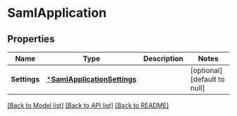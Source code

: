 # SamlApplication

## Properties
Name | Type | Description | Notes
------------ | ------------- | ------------- | -------------
**Settings** | [***SamlApplicationSettings**](SamlApplicationSettings.md) |  | [optional] [default to null]

[[Back to Model list]](../README.md#documentation-for-models) [[Back to API list]](../README.md#documentation-for-api-endpoints) [[Back to README]](../README.md)

